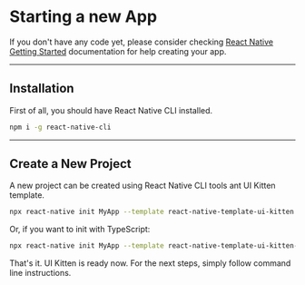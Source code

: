 # Starting a new App

If you don't have any code yet, please consider checking <a href="https://facebook.github.io/react-native/docs/getting-started" target="_blank">React Native Getting Started</a> documentation for help creating your app.

<hr>

## Installation

First of all, you should have React Native CLI installed.

```bash
npm i -g react-native-cli
```

<hr>

## Create a New Project

A new project can be created using React Native CLI tools ant UI Kitten template.

```bash
npx react-native init MyApp --template react-native-template-ui-kitten
```

Or, if you want to init with TypeScript:
```bash
npx react-native init MyApp --template react-native-template-ui-kitten-typescript
```

That's it. UI Kitten is ready now. For the next steps, simply follow command line instructions.
